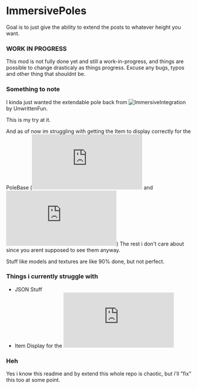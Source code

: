# ImmersivePoles
Goal is to just give the ability to extend the posts to whatever height you want.

### WORK IN PROGRESS
This mod is not fully done yet and still a work-in-progress, and things are possible to change drasticaly as things progress.
Excuse any bugs, typos and other thing that shouldnt be.

### Something to note
I kinda just wanted the extendable pole back from ![ImmersiveIntegration](https://github.com/UnwrittenFun/ImmersiveIntegration) by UnwrittenFun.

This is my try at it.

And as of now im struggling with getting the Item to display correctly for the PoleBase (![JSON](https://github.com/TwistedGate/ImmersivePoles/blob/master/src/main/resources/assets/immersivepoles/models/block/extendablepost/polebase.json) and ![Java](https://github.com/TwistedGate/ImmersivePoles/blob/master/src/main/java/twistedgate/immersivepoles/common/blocks/BlockPole.java))
The rest i don't care about since you arent supposed to see them anyway.

Stuff like models and textures are like 90% done, but not perfect.

### Things i currently struggle with
 - JSON Stuff
 - Item Display for the ![PoleBase](https://github.com/TwistedGate/ImmersivePoles/blob/master/src/main/resources/assets/immersivepoles/models/block/extendablepost/polebase.json)

### Heh
Yes i know this readme and by extend this whole repo is chaotic, but i'll "fix" this too at some point.
